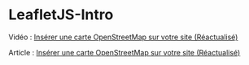# LeafletJS-Intro

Vidéo : [Insérer une carte OpenStreetMap sur votre site (Réactualisé)](https://youtu.be/N3hTwPvn_Xk)

Article : [Insérer une carte OpenStreetMap sur votre site (Réactualisé)](https://nouvelle-techno.fr/articles/inserer-une-carte-openstreetmap-sur-votre-site-reactualise)
